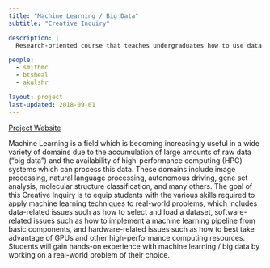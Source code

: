 ```yaml
---
title: "Machine Learning / Big Data"
subtitle: "Creative Inquiry"

description: |
  Research-oriented course that teaches undergraduates how to use data science and machine learning to analyze big data.

people:
  - smithmc
  - btsheal
  - akulshr

layout: project
last-updated: 2018-09-01
---
```


[Project Website](https://cufctl.github.io/mlbd/)

Machine Learning is a field which is becoming increasingly useful in a wide variety of domains due to the accumulation of large amounts of raw data (“big data”) and the availability of high-performance computing (HPC) systems which can process this data.  These domains include image processing, natural language processing, autonomous driving, gene set analysis, molecular structure classification, and many others.  The goal of this Creative Inquiry is to equip students with the various skills required to apply machine learning techniques to real-world problems, which includes data-related issues such as how to select and load a dataset, software-related issues such as how to implement a machine learning pipeline from basic components, and hardware-related issues such as how to best take advantage of GPUs and other high-performance computing resources.  Students will gain hands-on experience with machine learning / big data by working on a real-world problem of their choice.
